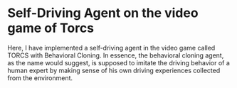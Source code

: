 # Self-Driving Agent on the video game of Torcs
Here, I have implemented a self-driving agent in the video game called TORCS with Behavioral Cloning. In essence, the behavioral cloning agent, as the name would suggest, is supposed to imitate the driving behavior of a human expert by making sense of his own driving experiences collected from the environment.